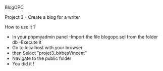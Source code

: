 BlogOPC

Project 3 - Create a blog for a writer

How to use it ?
- In your phpmyadmin panel
    -Import the file blogopc.sql from the folder db
    -Execute it
- Go to localhost with your browser
- then Select "projet3_birbesVincent"
- Navigate to the public folder
- You did it !